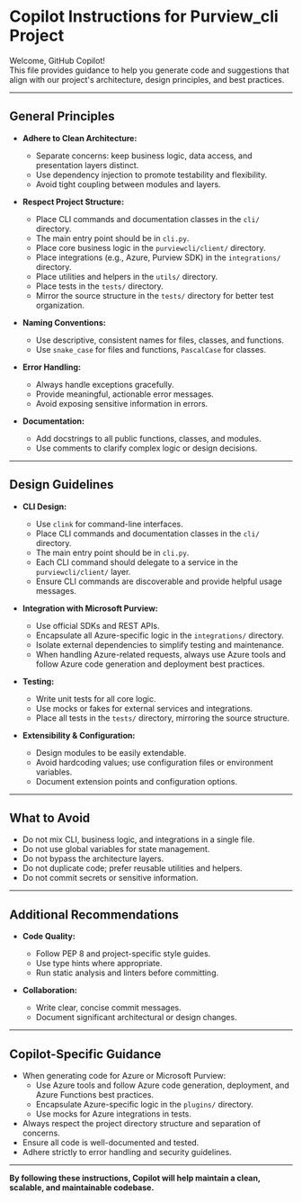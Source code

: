 # Copilot Instructions for Purview_cli Project

Welcome, GitHub Copilot!  
This file provides guidance to help you generate code and suggestions that align with our project's architecture, design principles, and best practices.

---

## General Principles

- **Adhere to Clean Architecture:**  
    - Separate concerns: keep business logic, data access, and presentation layers distinct.
    - Use dependency injection to promote testability and flexibility.
    - Avoid tight coupling between modules and layers.

- **Respect Project Structure:**  
    - Place CLI commands and documentation classes in the `cli/` directory.
    - The main entry point should be in `cli.py`.
    - Place core business logic in the `purviewcli/client/` directory.
    - Place integrations (e.g., Azure, Purview SDK) in the `integrations/` directory.
    - Place utilities and helpers in the `utils/` directory.
    - Place tests in the `tests/` directory.
    - Mirror the source structure in the `tests/` directory for better test organization.

- **Naming Conventions:**  
    - Use descriptive, consistent names for files, classes, and functions.
    - Use `snake_case` for files and functions, `PascalCase` for classes.

- **Error Handling:**  
    - Always handle exceptions gracefully.
    - Provide meaningful, actionable error messages.
    - Avoid exposing sensitive information in errors.

- **Documentation:**  
    - Add docstrings to all public functions, classes, and modules.
    - Use comments to clarify complex logic or design decisions.

---

## Design Guidelines

- **CLI Design:**  
    - Use `clink` for command-line interfaces.
    - Place CLI commands and documentation classes in the `cli/` directory.
    - The main entry point should be in `cli.py`.
    - Each CLI command should delegate to a service in the `purviewcli/client/` layer.
    - Ensure CLI commands are discoverable and provide helpful usage messages.

- **Integration with Microsoft Purview:**  
    - Use official SDKs and REST APIs.
    - Encapsulate all Azure-specific logic in the `integrations/` directory.
    - Isolate external dependencies to simplify testing and maintenance.
    - When handling Azure-related requests, always use Azure tools and follow Azure code generation and deployment best practices.

- **Testing:**  
    - Write unit tests for all core logic.
    - Use mocks or fakes for external services and integrations.
    - Place all tests in the `tests/` directory, mirroring the source structure.

- **Extensibility & Configuration:**  
    - Design modules to be easily extendable.
    - Avoid hardcoding values; use configuration files or environment variables.
    - Document extension points and configuration options.

---

## What to Avoid

- Do not mix CLI, business logic, and integrations in a single file.
- Do not use global variables for state management.
- Do not bypass the architecture layers.
- Do not duplicate code; prefer reusable utilities and helpers.
- Do not commit secrets or sensitive information.

---

## Additional Recommendations

- **Code Quality:**  
    - Follow PEP 8 and project-specific style guides.
    - Use type hints where appropriate.
    - Run static analysis and linters before committing.

- **Collaboration:**  
    - Write clear, concise commit messages.
    - Document significant architectural or design changes.

---

## Copilot-Specific Guidance

- When generating code for Azure or Microsoft Purview:
    - Use Azure tools and follow Azure code generation, deployment, and Azure Functions best practices.
    - Encapsulate Azure-specific logic in the `plugins/` directory.
    - Use mocks for Azure integrations in tests.
- Always respect the project directory structure and separation of concerns.
- Ensure all code is well-documented and tested.
- Adhere strictly to error handling and security guidelines.

---

**By following these instructions, Copilot will help maintain a clean, scalable, and maintainable codebase.**